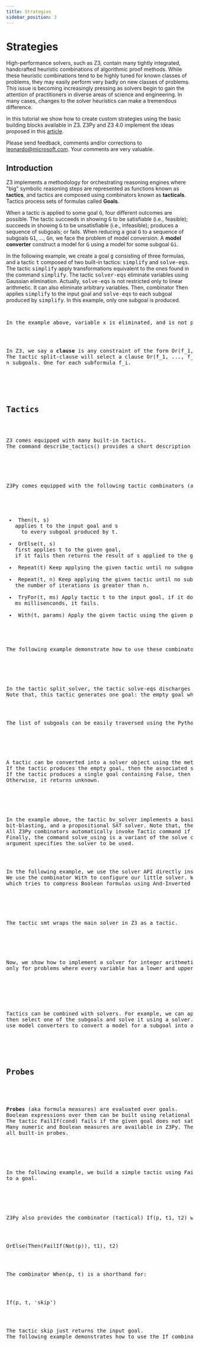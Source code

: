 ```yaml
---
title: Strategies
sidebar_position: 3
---
```



<h1>Strategies</h1>

<p>
High-performance solvers, such as Z3, contain many tightly integrated, handcrafted heuristic 
combinations of algorithmic proof methods. While these heuristic
combinations tend to be highly tuned for known classes of problems, 
they may easily perform very badly on new classes of problems.
This issue is becoming increasingly pressing
as solvers begin to gain the attention of practitioners in diverse areas of science and engineering. 
In many cases, changes to the solver heuristics can make a
tremendous difference.
</p>

<p>
In this tutorial we show how to create custom strategies using the basic building blocks
available in Z3. Z3Py and Z3 4.0 implement the ideas proposed in this <a target="_blank" href="http://research.microsoft.com/en-us/um/people/leonardo/strategy.pdf">article</a>.
</p>

<p>
Please send feedback, comments and/or corrections to <a href="mailto:leonardo@microsoft.com">leonardo@microsoft.com</a>.
Your comments are very valuable.
</p>

<h2>Introduction</h2>

<p>
Z3 implements  a methodology for orchestrating reasoning
engines where "big" symbolic reasoning steps are represented as
functions known as <b>tactics</b>, and tactics are composed using
combinators known as <b>tacticals</b>. Tactics process sets of 
formulas called <b>Goals</b>.
</p>

<p>
When a tactic is applied to some goal <tt>G</tt>, four different outcomes 
are possible. The tactic succeeds in showing <tt>G</tt> to be satisfiable (i.e., feasible);
succeeds in showing <tt>G</tt> to be unsatisfiable (i.e., infeasible); produces a sequence of subgoals; or fails.
When reducing a goal <tt>G</tt> to a sequence of subgoals <tt>G1</tt>, ...,
<tt>Gn</tt>, we face the problem of model conversion.
A <b>model converter</b> construct a model for <tt>G</tt>
using a model for some subgoal <tt>Gi</tt>. 
</p>

<p>In the following example, we create a goal <tt>g</tt> consisting of three formulas, and a tactic <tt>t</tt>
composed of two built-in tactics: <tt>simplify</tt> and <tt>solve-eqs</tt>. The tactic <tt>simplify</tt>
apply transformations equivalent to the ones found in the command <tt>simplify</tt>. The tactic <tt>solver-eqs</tt>
eliminate variables using Gaussian elimination. Actually, <tt>solve-eqs</tt> is not restricted only to linear arithmetic.
It can also eliminate arbitrary variables. Then, combinator <tt>Then</tt> applies <tt>simplify</tt> to the input goal
and <tt>solve-eqs</tt> to each subgoal produced by <tt>simplify</tt>. In this example, only one subgoal is produced.
</p>

<pre pref="tactic.1" />

<p>In the example above, variable <tt>x</tt> is eliminated, and is not present the resultant goal.
</p>

<p>In Z3, we say a <b>clause</b> is any constraint of the form <tt>Or(f_1, ..., f_n)</tt>.
The tactic <tt>split-clause</tt> will select a clause <tt>Or(f_1, ..., f_n)</tt> in the input goal, and split it 
<tt>n</tt> subgoals. One for each subformula <tt>f_i</tt>.
</p>

<pre pref="tactic.2" />

<h2>Tactics</h2>

<p>Z3 comes equipped with many built-in tactics.
The command <tt>describe_tactics()</tt> provides a short description of all built-in tactics.
</p>

<pre pref="tactic.3" />

<p>Z3Py comes equipped with the following tactic combinators (aka tacticals):
</p>

<ul>
<li> <tt>Then(t, s)</tt>
applies <tt>t</tt> to the input goal and <tt>s</tt>
  to every subgoal produced by <tt>t</tt>.
</li>
<li> <tt>OrElse(t, s)</tt>
first applies <tt>t</tt> to the given goal,
if it fails then returns the result of <tt>s</tt> applied to the given goal.
</li>
<li> <tt>Repeat(t)</tt> Keep applying the given tactic until no subgoal is modified by it.
</li>
<li> <tt>Repeat(t, n)</tt> Keep applying the given tactic until no subgoal is modified by it, or
the number of iterations is greater than <tt>n</tt>.
</li>
<li> <tt>TryFor(t, ms)</tt> Apply tactic <tt>t</tt> to the input goal, if it does not return in
<tt>ms</tt> millisenconds, it fails.
</li>
<li> <tt>With(t, params)</tt> Apply the given tactic using the given parameters.
</li>
</ul>

<p>The following example demonstrate how to use these combinators.</p>

<pre pref="tactic.4" />

<p>In the tactic <tt>split_solver</tt>, the tactic <tt>solve-eqs</tt> discharges all but one goal.
Note that, this tactic generates one goal: the empty goal which is trivially satisfiable (i.e., feasible) </p>

<p>The list of subgoals can be easily traversed using the Python <tt>for</tt> statement.</p>

<pre pref="tactic.5" />

<p>A tactic can be converted into a solver object using the method <tt>solver()</tt>.
If the tactic produces the empty goal, then the associated solver returns <tt>sat</tt>.
If the tactic produces a single goal containing <tt>False</tt>, then the solver returns <tt>unsat</tt>.
Otherwise, it returns <tt>unknown</tt>.
</p>

<pre pref="tactic.6" />

<p>In the example above, the tactic <tt>bv_solver</tt> implements a basic bit-vector solver using equation solving,
bit-blasting, and a propositional SAT solver. Note that, the command <tt>Tactic</tt> is suppressed.
All Z3Py combinators automatically invoke <tt>Tactic</tt> command if the argument is a string.
Finally, the command <tt>solve_using</tt> is a variant of the <tt>solve</tt> command where the first
argument specifies the solver to be used.
</p>

<p>In the following example, we use the solver API directly instead of the command <tt>solve_using</tt>.
We use the combinator <tt>With</tt> to configure our little solver. We also include the tactic <tt>aig</tt>
which tries to compress Boolean formulas using And-Inverted Graphs.
</p>

<pre pref="tactic.7" />

<p>The tactic <tt>smt</tt> wraps the main solver in Z3 as a tactic.</p>

<pre pref="tactic.8" />

<p>Now, we show how to implement a solver for integer arithmetic using SAT. The solver is complete
only for problems where every variable has a lower and upper bound.
</p>

<pre pref="tactic.9" />

<p>
Tactics can be combined with solvers. For example, we can apply a tactic to a goal, produced a set of subgoals, 
then select one of the subgoals and solve it using a solver. The next example demonstrates how to do that, and how to
use model converters to convert a model for a subgoal into a model for the original goal.
</p>

<pre pref="tactic.10" />

<h2>Probes</h2>

<p>
<b>Probes</b> (aka formula measures) are evaluated over goals.
Boolean expressions over them can be built using relational operators and Boolean connectives.
The tactic <tt>FailIf(cond)</tt> fails if the given goal does not satisfy the condition <tt>cond</tt>.
Many numeric and Boolean measures are available in Z3Py. The command <tt>describe_probes()</tt> provides the list of 
all built-in probes.
</p>

<pre pref="probe.1" />

<p>In the following example, we build a simple tactic using <tt>FailIf</tt>. It also shows that a probe can be applied directly 
to a goal.</p>

<pre pref="probe.2" />

<p>Z3Py also provides the combinator (tactical) <tt>If(p, t1, t2)</tt> which is a shorthand for:</p>

<pre>OrElse(Then(FailIf(Not(p)), t1), t2)</pre>

<p>The combinator <tt>When(p, t)</tt> is a shorthand for:</p>

<pre>If(p, t, 'skip')</pre>

<p>The tactic <tt>skip</tt> just returns the input goal.
The following example demonstrates how to use the <tt>If</tt> combinator.</p>

<pre pref="probe.3" />
